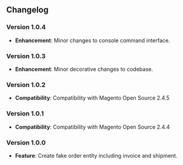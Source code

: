 ## Changelog

### Version 1.0.4
- **Enhancement**: Minor changes to console command interface.

### Version 1.0.3
- **Enhancement**: Minor decorative changes to codebase.

### Version 1.0.2
- **Compatibility**: Compatibility with Magento Open Source 2.4.5

### Version 1.0.1
- **Compatibility**: Compatibility with Magento Open Source 2.4.4

### Version 1.0.0
- **Feature**: Create fake order entity including invoice and shipment.
